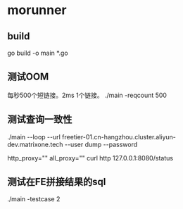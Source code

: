 # morunner

## build
go build -o main *.go

## 测试OOM

每秒500个短链接。2ms 1个链接。
./main -reqcount 500

## 测试查询一致性
./main --loop --url freetier-01.cn-hangzhou.cluster.aliyun-dev.matrixone.tech --user dump --password 

http_proxy="" all_proxy="" curl http 127.0.0.1:8080/status

## 测试在FE拼接结果的sql

./main -testcase 2 